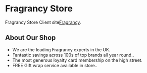 # Fragrancy Store

Fragrancy Store Client site[Fragrancy](https://fragrancy-25664.web.app/).

## About Our Shop

<ul>
    <li>We are the leading Fragrancy experts in the UK.</li>
    <li>Fantastic savings across 100s of top brands all year round..</li>
    <li>The most generous loyalty card membership on the high street.</li>
    <li>FREE Gift wrap service available in store..</li>
</ul>
